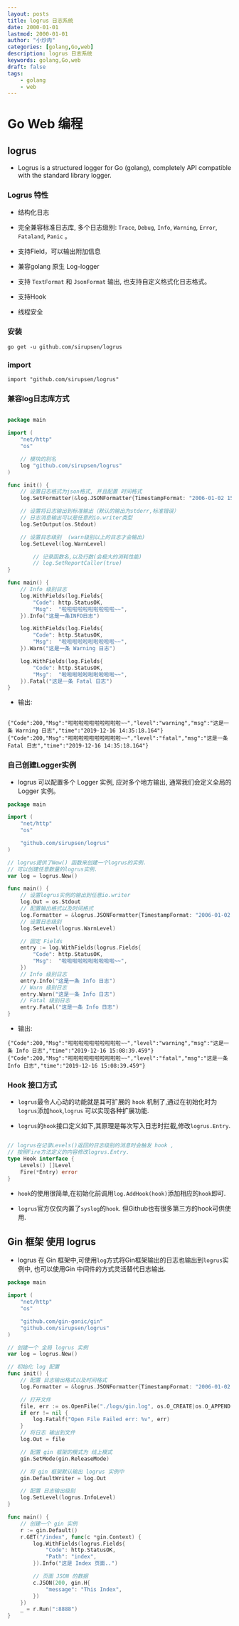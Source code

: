 ```yaml
---
layout: posts
title: logrus 日志系统
date: 2000-01-01
lastmod: 2000-01-01
author: "小炒肉"
categories: [golang,Go,web]
description: logrus 日志系统
keywords: golang,Go,web
draft: false
tags:
    - golang
    - web
---
```


# Go Web 编程

## logrus

* Logrus is a structured logger for Go (golang), completely API compatible with the standard library logger.

### Logrus 特性

* 结构化日志

* 完全兼容标准日志库, 多个日志级别: `Trace`, `Debug`, `Info`, `Warning`, `Error`, `Fataland`, `Panic` 。

* 支持Field，可以输出附加信息

* 兼容golang 原生 Log-logger

* 支持 `TextFormat` 和 `JsonFormat` 输出, 也支持自定义格式化日志格式。

* 支持Hook

* 线程安全


### 安装

```shell
go get -u github.com/sirupsen/logrus

```


### import

```shell
import "github.com/sirupsen/logrus"

```


### 兼容log日志库方式

```go

package main

import (
	"net/http"
	"os"

	// 模块的别名
	log "github.com/sirupsen/logrus"
)

func init() {
	// 设置日志格式为json格式, 并且配置 时间格式
	log.SetFormatter(&log.JSONFormatter{TimestampFormat: "2006-01-02 15:04:05.000"})

	// 设置将日志输出到标准输出（默认的输出为stderr,标准错误）
	// 日志消息输出可以是任意的io.writer类型
	log.SetOutput(os.Stdout)

	// 设置日志级别  (warn级别以上的日志才会输出)
	log.SetLevel(log.WarnLevel)

        // 记录函数名,以及行数(会极大的消耗性能)
        // log.SetReportCaller(true)
}

func main() {
	// Info 级别日志
	log.WithFields(log.Fields{
		"Code": http.StatusOK,
		"Msg":  "啦啦啦啦啦啦啦啦啦啦~~",
	}).Info("这是一条INFO日志")

	log.WithFields(log.Fields{
		"Code": http.StatusOK,
		"Msg":  "啦啦啦啦啦啦啦啦啦啦~~",
	}).Warn("这是一条 Warning 日志")

	log.WithFields(log.Fields{
		"Code": http.StatusOK,
		"Msg":  "啦啦啦啦啦啦啦啦啦啦~~",
	}).Fatal("这是一条 Fatal 日志")
}

```

* 输出:

```shell

{"Code":200,"Msg":"啦啦啦啦啦啦啦啦啦啦~~","level":"warning","msg":"这是一条 Warning 日志","time":"2019-12-16 14:35:18.164"}
{"Code":200,"Msg":"啦啦啦啦啦啦啦啦啦啦~~","level":"fatal","msg":"这是一条 Fatal 日志","time":"2019-12-16 14:35:18.164"}

```


### 自己创建Logger实例

* logrus 可以配置多个 Logger 实例, 应对多个地方输出, 通常我们会定义全局的 Logger 实例。

 
```go
package main

import (
	"net/http"
	"os"

	"github.com/sirupsen/logrus"
)

// logrus提供了New() 函数来创建一个logrus的实例.
// 可以创建任意数量的logrus实例.
var log = logrus.New()

func main() {
	// 设置logrus实例的输出到任意io.writer
	log.Out = os.Stdout
	// 配置输出格式以及时间格式
	log.Formatter = &logrus.JSONFormatter{TimestampFormat: "2006-01-02 15:04:05.000"}
	// 设置日志级别
	log.SetLevel(logrus.WarnLevel)

	// 固定 Fields
	entry := log.WithFields(logrus.Fields{
		"Code": http.StatusOK,
		"Msg":  "啦啦啦啦啦啦啦啦啦啦~~",
	})
	// Info 级别日志
	entry.Info("这是一条 Info 日志")
	// Warn 级别日志
	entry.Warn("这是一条 Info 日志")
	// Fatal 级别日志
	entry.Fatal("这是一条 Info 日志")
}
```

* 输出:

```shell
{"Code":200,"Msg":"啦啦啦啦啦啦啦啦啦啦~~","level":"warning","msg":"这是一条 Info 日志","time":"2019-12-16 15:08:39.459"}
{"Code":200,"Msg":"啦啦啦啦啦啦啦啦啦啦~~","level":"fatal","msg":"这是一条 Info 日志","time":"2019-12-16 15:08:39.459"}

```


### Hook 接口方式

* `logrus`最令人心动的功能就是其可扩展的 `hook` 机制了,通过在初始化时为`logrus`添加`hook`,`logrus` 可以实现各种扩展功能.

* `logrus`的`hook`接口定义如下,其原理是每次写入日志时拦截,修改`logrus.Entry`.

```go

// logrus在记录Levels()返回的日志级别的消息时会触发 hook ,
// 按照Fire方法定义的内容修改logrus.Entry.
type Hook interface {
    Levels() []Level
    Fire(*Entry) error
}

```

* `hook`的使用很简单,在初始化前调用`log.AddHook(hook)`添加相应的`hook`即可.

* `logrus`官方仅仅内置了`syslog`的`hook`. 但Github也有很多第三方的hook可供使用.



## Gin 框架 使用 logrus

* logrus 在 Gin 框架中,可使用`log`方式将Gin框架输出的日志也输出到`logrus`实例中, 也可以使用Gin 中间件的方式灵活替代日志输出.

```go
package main

import (
	"net/http"
	"os"

	"github.com/gin-gonic/gin"
	"github.com/sirupsen/logrus"
)

// 创建一个 全局 logrus 实例
var log = logrus.New()

// 初始化 log 配置
func init() {
	// 配置 日志输出格式以及时间格式
	log.Formatter = &logrus.JSONFormatter{TimestampFormat: "2006-01-02 15:04:05.000"}

	// 打开文件
	file, err := os.OpenFile("./logs/gin.log", os.O_CREATE|os.O_APPEND|os.O_WRONLY, 0644)
	if err != nil {
		log.Fatalf("Open File Failed err: %v", err)
	}
	// 将日志 输出到文件
	log.Out = file

	// 配置 gin 框架的模式为 线上模式
	gin.SetMode(gin.ReleaseMode)

	// 将 gin 框架默认输出 logrus 实例中
	gin.DefaultWriter = log.Out

	// 配置 日志输出级别
	log.SetLevel(logrus.InfoLevel)
}

func main() {
	// 创建一个 gin 实例
	r := gin.Default()
	r.GET("/index", func(c *gin.Context) {
		log.WithFields(logrus.Fields{
			"Code": http.StatusOK,
			"Path": "index",
		}).Info("这是 Index 页面..")

		// 页面 JSON 的数据
		c.JSON(200, gin.H{
			"message": "This Index",
		})
	})
	_ = r.Run(":8888")
}

```



